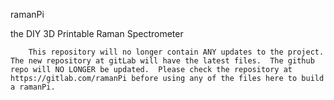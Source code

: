 ramanPi

the DIY 3D Printable Raman Spectrometer

        This repository will no longer contain ANY updates to the project.  The new repository at gitLab will have the latest files.  The github repo will NO LONGER be updated.  Please check the repository at https://gitlab.com/ramanPi before using any of the files here to build a ramanPi.
